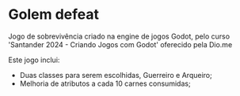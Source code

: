 # Golem defeat

Jogo de sobrevivência criado na engine de jogos Godot, pelo curso 'Santander 2024 - Criando Jogos com Godot' oferecido pela Dio.me

Este jogo inclui:
* Duas classes para serem escolhidas, Guerreiro e Arqueiro;
* Melhoria de atributos a cada 10 carnes consumidas;
